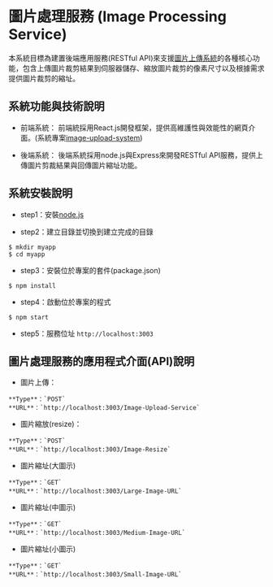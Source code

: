# 圖片處理服務 (Image Processing Service)

本系統目標為建置後端應用服務(RESTful API)來支援[圖片上傳系統](https://github.com/jjhuang2017/image-upload-system)的各種核心功能，包含上傳圖片裁剪結果到伺服器儲存、縮放圖片裁剪的像素尺寸以及根據需求提供圖片裁剪的縮址。

## 系統功能與技術說明

* 前端系統：
前端統採用React.js開發框架，提供高維護性與效能性的網頁介面。(系統專案[image-upload-system](https://github.com/jjhuang2017/image-upload-system))

* 後端系統：
後端系統採用node.js與Express來開發RESTful API服務，提供上傳圖片剪裁結果與回傳圖片縮址功能。

## 系統安裝說明

* step1：安裝[node.js](https://nodejs.org/en/)

* step2：建立目錄並切換到建立完成的目錄
```shell
$ mkdir myapp
$ cd myapp
```
* step3：安裝位於專案的套件(package.json)
```shell
$ npm install
```

* step4：啟動位於專案的程式
```shell
$ npm start
```

* step5：服務位址
`http://localhost:3003`

## 圖片處理服務的應用程式介面(API)說明

* 圖片上傳：

```
**Type**：`POST`
**URL**：`http://localhost:3003/Image-Upload-Service`
```

* 圖片縮放(resize)：
```
**Type**：`POST`
**URL**：`http://localhost:3003/Image-Resize`
```

* 圖片縮址(大圖示)
```
**Type**：`GET`
**URL**：`http://localhost:3003/Large-Image-URL`
```
* 圖片縮址(中圖示)
```
**Type**：`GET`
**URL**：`http://localhost:3003/Medium-Image-URL`
```
* 圖片縮址(小圖示)
```
**Type**：`GET`
**URL**：`http://localhost:3003/Small-Image-URL`
```

